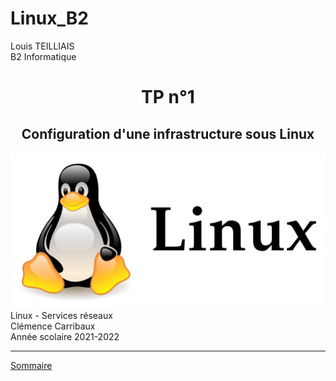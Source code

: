 # Linux_B2


Louis TEILLIAIS                      
B2 Informatique


<center>
<h1>TP n°1 
</h1>
</center>

<center>
<h2>Configuration d'une infrastructure sous Linux</h2>
</center>

<center>
<img src ="images/linux_logo.jpg">
</center>
Linux - Services réseaux <br>
Clémence Carribaux <br>
Année scolaire 2021-2022 <br>

***
[Sommaire](TP1/sommaire.md)